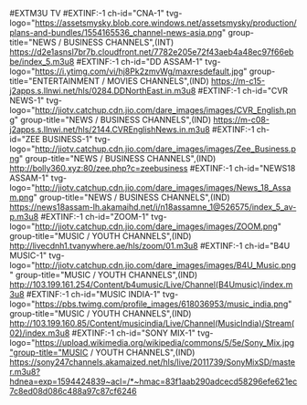 #EXTM3U TV
#EXTINF:-1 ch-id="CNA-1" tvg-logo="https://assetsmysky.blob.core.windows.net/assetsmysky/production/plans-and-bundles/1554165536_channel-news-asia.png" group-title="NEWS / BUSINESS CHANNELS",(INT)
https://d2e1asnsl7br7b.cloudfront.net/7782e205e72f43aeb4a48ec97f66ebbe/index_5.m3u8
#EXTINF:-1 ch-id="DD ASSAM-1" tvg-logo="https://i.ytimg.com/vi/hj8Pk2zmvWg/maxresdefault.jpg" group-title="ENTERTAINMENT / MOVIES CHANNELS",(IND)
https://m-c15-j2apps.s.llnwi.net/hls/0284.DDNorthEast.in.m3u8
#EXTINF:-1 ch-id="CVR NEWS-1" tvg-logo="http://jiotv.catchup.cdn.jio.com/dare_images/images/CVR_English.png" group-title="NEWS / BUSINESS CHANNELS",(IND)
https://m-c08-j2apps.s.llnwi.net/hls/2144.CVREnglishNews.in.m3u8
#EXTINF:-1 ch-id="ZEE BUSINESS-1" tvg-logo="http://jiotv.catchup.cdn.jio.com/dare_images/images/Zee_Business.png" group-title="NEWS / BUSINESS CHANNELS",(IND)
http://bolly360.xyz:80/zee.php?c=zeebusiness
#EXTINF:-1 ch-id="NEWS18 ASSAM-1" tvg-logo="http://jiotv.catchup.cdn.jio.com/dare_images/images/News_18_Assam.png" group-title="NEWS / BUSINESS CHANNELS",(IND)
https://news18assam-lh.akamaihd.net/i/n18assamne_1@526575/index_5_av-p.m3u8
#EXTINF:-1 ch-id="ZOOM-1" tvg-logo="http://jiotv.catchup.cdn.jio.com/dare_images/images/ZOOM.png" group-title="MUSIC / YOUTH CHANNELS",(IND)
http://livecdnh1.tvanywhere.ae/hls/zoom/01.m3u8
#EXTINF:-1 ch-id="B4U MUSIC-1" tvg-logo="http://jiotv.catchup.cdn.jio.com/dare_images/images/B4U_Music.png" group-title="MUSIC / YOUTH CHANNELS",(IND)
http://103.199.161.254/Content/b4umusic/Live/Channel(B4Umusic)/index.m3u8
#EXTINF:-1 ch-id="MUSIC INDIA-1"  tvg-logo="https://pbs.twimg.com/profile_images/618036953/music_india.png" group-title="MUSIC / YOUTH CHANNELS",(IND)
http://103.199.160.85/Content/musicindia/Live/Channel(MusicIndia)/Stream(02)/index.m3u8
#EXTINF:-1 ch-id="SONY MIX-1" tvg-logo="https://upload.wikimedia.org/wikipedia/commons/5/5e/Sony_Mix.jpg"group-title="MUSIC / YOUTH CHANNELS",(IND)
https://sony247channels.akamaized.net/hls/live/2011739/SonyMixSD/master.m3u8?hdnea=exp=1594424839~acl=/*~hmac=83f1aab290adcecd58296efe621ec7c8ed08d086c488a97c87cf6246
